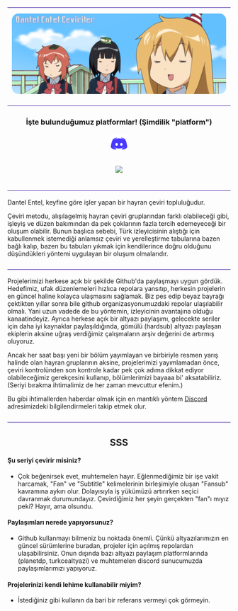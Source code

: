 <img src="img/ayir.png" style="width: auto;">

<p style="text-align: center; margin: 10px;">
    <img src="img/banner.jpg" style="border-radius: 15px" alt="banner"></img>
</p>

<img src="img/ayir.png" style="width: auto;">

<h3 align="center">İşte bulunduğumuz platformlar! (Şimdilik "platform")</h3>
<p align="center">
<a href="https://discord.gg/kPNW9WM8n5" target="_blank"><img style="display: inline-block; width: 40px; height: auto; margin: 3px;" src="img/discord.png" alt="Discord" /></a>
<!-- <a href="lazimolursa" target="_blank"><img style="display: inline-block; width: 40px; height: auto; margin: 3px;" src="img/.png" alt="Lazim Olursa" /></a> -->
</p>

<p align="center">
    <img style="display: inline-block; margin: 10px;" src="https://komarev.com/ghpvc/?username=Dantel-Entel&color=330093&label=Views"><img>
</div>
</p>

<img src="img/ayir.png" style="width: auto;">

Dantel Entel, keyfine göre işler yapan bir hayran çeviri topluluğudur. 

Çeviri metodu, alışılagelmiş hayran çeviri gruplarından farklı olabileceği gibi, işleyiş ve düzen bakımından da 
pek çoklarının fazla tercih edemeyeceği bir oluşum olabilir. Bunun başlıca sebebi, Türk izleyicisinin alıştığı için
kabullenmek istemediği anlamsız çeviri ve yerelleştirme tabularına bazen bağlı kalıp, bazen bu tabuları yıkmak için 
kendilerince doğru olduğunu düşündükleri yöntemi uygulayan bir oluşum olmalarıdır.

<img src="img/ayir.png" style="width: auto;">

Projelerimizi herkese açık bir şekilde Github'da paylaşmayı uygun gördük. Hedefimiz, ufak düzenlemeleri hızlıca
repolara yansıtıp, herkesin projelerin en güncel haline kolayca ulaşmasını sağlamak. Biz pes edip beyaz bayrağı
çektikten yıllar sonra bile github organizasyonumuzdaki repolar ulaşılabilir olmalı. Yani uzun vadede de 
bu yöntemin, izleyicinin avantajına olduğu kanaatindeyiz. Ayrıca herkese açık bir altyazı paylaşımı, gelecekte
seriler için daha iyi kaynaklar paylaşıldığında, gömülü (hardsub) altyazı paylaşan ekiplerin aksine uğraş verdiğimiz
çalışmaların arşiv değerini de artırmış oluyoruz.

Ancak her saat başı yeni bir bölüm yayımlayan ve birbiriyle resmen yarış halinde olan hayran gruplarının aksine, 
projelerimizi yayımlamadan önce, çeviri kontrolünden son kontrole kadar pek çok adıma dikkat ediyor olabileceğimiz
gerekçesini kullanıp, bölümlerimizi bayaaa bi' aksatabiliriz. (Seriyi bırakma ihtimalimiz de her zaman mevcuttur efenim.)

Bu gibi ihtimallerden haberdar olmak için en mantıklı yöntem
<a href=https://discord.gg/kPNW9WM8n5 target="_blank">Discord</a> adresimizdeki bilgilendirmeleri takip etmek olur.


<img src="img/ayir.png" style="width: auto;">

<h2 align="center">SSS</h2>

#### **Şu seriyi çevirir misiniz?**

- Çok beğenirsek evet, muhtemelen hayır. Eğlenmediğimiz bir işe vakit harcamak, "Fan" ve "Subtitle" kelimelerinin birleşimiyle oluşan "Fansub" kavramına aykırı olur. 
Dolayısıyla iş yükümüzü artırırken seçici davranmak durumundayız.
Çevirdiğimiz her şeyin gerçekten "fan"ı mıyız peki? Hayır, ama olsundu.

#### **Paylaşımları nerede yapıyorsunuz?**

- Github kullanmayı bilmeniz bu noktada önemli. Çünkü altyazılarımızın en güncel sürümlerine buradan, projeler için açılmış repolardan ulaşabilirsiniz. Onun dışında bazı altyazı paylaşım platformlarında (planetdp, turkcealtyazi) ve muhtemelen discord sunucumuzda paylaşımlarımızı yapıyoruz.

#### **Projelerinizi kendi lehime kullanabilir miyim?**

- İstediğiniz gibi kullanın da bari bir referans vermeyi çok görmeyin.
